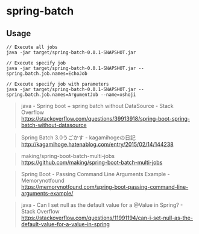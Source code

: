 # spring-batch

## Usage

```
// Execute all jobs
java -jar target/spring-batch-0.0.1-SNAPSHOT.jar

// Execute specify job
java -jar target/spring-batch-0.0.1-SNAPSHOT.jar --spring.batch.job.names=EchoJob

// Execute specify job with parameters
java -jar target/spring-batch-0.0.1-SNAPSHOT.jar --spring.batch.job.names=ArgumentJob --name=xshoji
```


> java - Spring boot + spring batch without DataSource - Stack Overflow  
> https://stackoverflow.com/questions/39913918/spring-boot-spring-batch-without-datasource

> Spring Batch 3.0うごかす - kagamihogeの日記  
> http://kagamihoge.hatenablog.com/entry/2015/02/14/144238

> making/spring-boot-batch-multi-jobs  
> https://github.com/making/spring-boot-batch-multi-jobs

> Spring Boot - Passing Command Line Arguments Example - Memorynotfound  
> https://memorynotfound.com/spring-boot-passing-command-line-arguments-example/

> java - Can I set null as the default value for a @Value in Spring? - Stack Overflow  
> https://stackoverflow.com/questions/11991194/can-i-set-null-as-the-default-value-for-a-value-in-spring